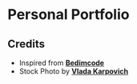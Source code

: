 # Personal Portfolio 
## Credits 
* Inspired from [**Bedimcode**](https://www.youtube.com/watch?v=AKNvTxWOdKw&t=1426s&ab_channel=Bedimcode)
* Stock Photo by [**Vlada Karpovich**](https://www.pexels.com/photo/faceless-woman-with-cup-of-tea-and-laptop-and-book-on-bed-4050401/)